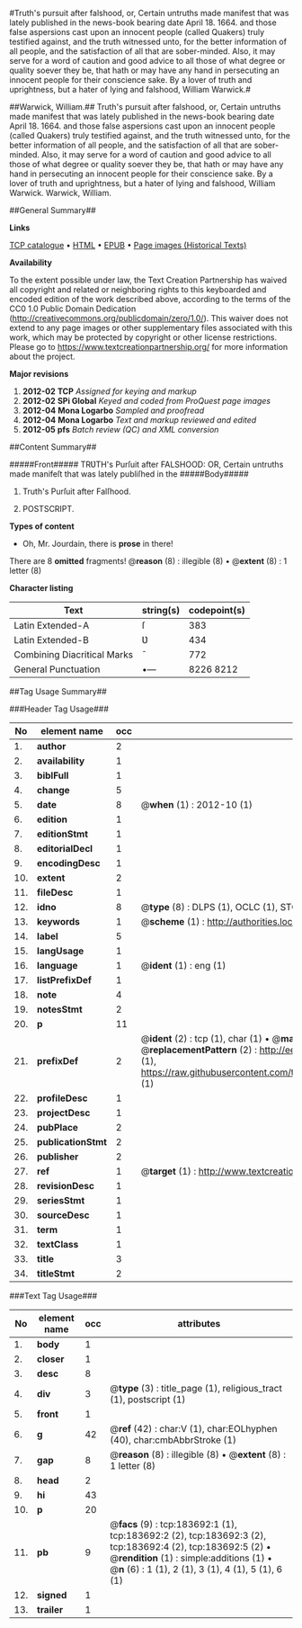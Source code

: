 #Truth's pursuit after falshood, or, Certain untruths made manifest that was lately published in the news-book bearing date April 18. 1664. and those false aspersions cast upon an innocent people (called Quakers) truly testified against, and the truth witnessed unto, for the better information of all people, and the satisfaction of all that are sober-minded. Also, it may serve for a word of caution and good advice to all those of what degree or quality soever they be, that hath or may have any hand in persecuting an innocent people for their conscience sake. By a lover of truth and uprightness, but a hater of lying and falshood, William Warwick.#

##Warwick, William.##
Truth's pursuit after falshood, or, Certain untruths made manifest that was lately published in the news-book bearing date April 18. 1664. and those false aspersions cast upon an innocent people (called Quakers) truly testified against, and the truth witnessed unto, for the better information of all people, and the satisfaction of all that are sober-minded. Also, it may serve for a word of caution and good advice to all those of what degree or quality soever they be, that hath or may have any hand in persecuting an innocent people for their conscience sake. By a lover of truth and uprightness, but a hater of lying and falshood, William Warwick.
Warwick, William.

##General Summary##

**Links**

[TCP catalogue](http://www.ota.ox.ac.uk/tcp/)  • 
[HTML](http://tei.it.ox.ac.uk/tcp/Texts-HTML/free/B06/B06484.html)  • 
[EPUB](http://tei.it.ox.ac.uk/tcp/Texts-EPUB/free/B06/B06484.epub) • 
[Page images (Historical Texts)](https://historicaltexts.jisc.ac.uk/eebo-99882781e)

**Availability**

To the extent possible under law, the Text Creation Partnership has waived all copyright and related or neighboring rights to this keyboarded and encoded edition of the work described above, according to the terms of the CC0 1.0 Public Domain Dedication (http://creativecommons.org/publicdomain/zero/1.0/). This waiver does not extend to any page images or other supplementary files associated with this work, which may be protected by copyright or other license restrictions. Please go to https://www.textcreationpartnership.org/ for more information about the project.

**Major revisions**

1. __2012-02__ __TCP__ *Assigned for keying and markup*
1. __2012-02__ __SPi Global__ *Keyed and coded from ProQuest page images*
1. __2012-04__ __Mona Logarbo__ *Sampled and proofread*
1. __2012-04__ __Mona Logarbo__ *Text and markup reviewed and edited*
1. __2012-05__ __pfs__ *Batch review (QC) and XML conversion*

##Content Summary##

#####Front#####
TRƲTH's Purſuit after FALSHOOD: OR, Certain untruths made manifeſt that was lately publiſhed in the 
#####Body#####

1. Truth's Purſuit after Falſhood.

1. POSTSCRIPT.

**Types of content**

  * Oh, Mr. Jourdain, there is **prose** in there!

There are 8 **omitted** fragments! 
 @__reason__ (8) : illegible (8)  •  @__extent__ (8) : 1 letter (8)

**Character listing**


|Text|string(s)|codepoint(s)|
|---|---|---|
|Latin Extended-A|ſ|383|
|Latin Extended-B|Ʋ|434|
|Combining             Diacritical Marks|̄|772|
|General Punctuation|•—|8226 8212|

##Tag Usage Summary##

###Header Tag Usage###

|No|element name|occ|attributes|
|---|---|---|---|
|1.|__author__|2||
|2.|__availability__|1||
|3.|__biblFull__|1||
|4.|__change__|5||
|5.|__date__|8| @__when__ (1) : 2012-10 (1)|
|6.|__edition__|1||
|7.|__editionStmt__|1||
|8.|__editorialDecl__|1||
|9.|__encodingDesc__|1||
|10.|__extent__|2||
|11.|__fileDesc__|1||
|12.|__idno__|8| @__type__ (8) : DLPS (1), OCLC (1), STC (3), EEBO-CITATION (1), PROQUEST (1), VID (1)|
|13.|__keywords__|1| @__scheme__ (1) : http://authorities.loc.gov/ (1)|
|14.|__label__|5||
|15.|__langUsage__|1||
|16.|__language__|1| @__ident__ (1) : eng (1)|
|17.|__listPrefixDef__|1||
|18.|__note__|4||
|19.|__notesStmt__|2||
|20.|__p__|11||
|21.|__prefixDef__|2| @__ident__ (2) : tcp (1), char (1)  •  @__matchPattern__ (2) : ([0-9\-]+):([0-9IVX]+) (1), (.+) (1)  •  @__replacementPattern__ (2) : http://eebo.chadwyck.com/downloadtiff?vid=$1&page=$2 (1), https://raw.githubusercontent.com/textcreationpartnership/Texts/master/tcpchars.xml#$1 (1)|
|22.|__profileDesc__|1||
|23.|__projectDesc__|1||
|24.|__pubPlace__|2||
|25.|__publicationStmt__|2||
|26.|__publisher__|2||
|27.|__ref__|1| @__target__ (1) : http://www.textcreationpartnership.org/docs/. (1)|
|28.|__revisionDesc__|1||
|29.|__seriesStmt__|1||
|30.|__sourceDesc__|1||
|31.|__term__|1||
|32.|__textClass__|1||
|33.|__title__|3||
|34.|__titleStmt__|2||


###Text Tag Usage###

|No|element name|occ|attributes|
|---|---|---|---|
|1.|__body__|1||
|2.|__closer__|1||
|3.|__desc__|8||
|4.|__div__|3| @__type__ (3) : title_page (1), religious_tract (1), postscript (1)|
|5.|__front__|1||
|6.|__g__|42| @__ref__ (42) : char:V (1), char:EOLhyphen (40), char:cmbAbbrStroke (1)|
|7.|__gap__|8| @__reason__ (8) : illegible (8)  •  @__extent__ (8) : 1 letter (8)|
|8.|__head__|2||
|9.|__hi__|43||
|10.|__p__|20||
|11.|__pb__|9| @__facs__ (9) : tcp:183692:1 (1), tcp:183692:2 (2), tcp:183692:3 (2), tcp:183692:4 (2), tcp:183692:5 (2)  •  @__rendition__ (1) : simple:additions (1)  •  @__n__ (6) : 1 (1), 2 (1), 3 (1), 4 (1), 5 (1), 6 (1)|
|12.|__signed__|1||
|13.|__trailer__|1||
